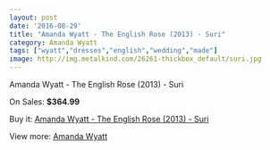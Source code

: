 ```yaml
---
layout: post
date: '2016-08-29'
title: "Amanda Wyatt - The English Rose (2013) - Suri"
category: Amanda Wyatt
tags: ["wyatt","dresses","english","wedding","made"]
image: http://img.metalkind.com/26261-thickbox_default/suri.jpg
---
```

Amanda Wyatt - The English Rose (2013) - Suri

On Sales: **$364.99**
<a href="https://www.metalkind.com/en/amanda-wyatt/539-suri.html"><amp-img layout="responsive" width="600" height="600" src="//img.metalkind.com/26261-thickbox_default/suri.jpg" alt="Amanda Wyatt - The English Rose (2013) - Suri 0" /></a>
<a href="https://www.metalkind.com/en/amanda-wyatt/539-suri.html"><amp-img layout="responsive" width="600" height="600" src="//img.metalkind.com/26263-thickbox_default/suri.jpg" alt="Amanda Wyatt - The English Rose (2013) - Suri 1" /></a>

Buy it: [Amanda Wyatt - The English Rose (2013) - Suri](https://www.metalkind.com/en/amanda-wyatt/539-suri.html "Amanda Wyatt - The English Rose (2013) - Suri")

View more: [Amanda Wyatt](https://www.metalkind.com/en/15-amanda-wyatt "Amanda Wyatt")